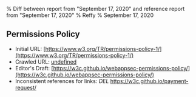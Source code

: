 % Diff between report from "September 17, 2020" and reference report from "September 17, 2020"
% Reffy
% September 17, 2020

## Permissions Policy

- Initial URL: [https://www.w3.org/TR/permissions-policy-1/](https://www.w3.org/TR/permissions-policy-1/)
- Crawled URL: [undefined](undefined)
- Editor's Draft: [https://w3c.github.io/webappsec-permissions-policy/](https://w3c.github.io/webappsec-permissions-policy/)
- Inconsistent references for links: *DEL* https://w3c.github.io/payment-request/


